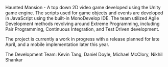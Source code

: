Haunted Mansion - A top down 2D video game developed using the Unity game engine. The scripts used for game objects and events are developed in JavaScript using the built-in MonoDevelop IDE. The team utilized Agile Development methods revolving around Extreme Programming, including Pair Programming, Continuous Integration, and Test Driven development. 

The project is currently a work in progress with a release planned for late April, and a mobile implementation later this year.

The Development Team:
Kevin Tang,
Daniel Doyle,
Michael McClory,
Nikhil Shankar

